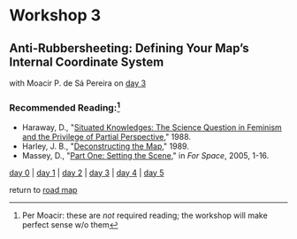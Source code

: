 # Workshop 3  
## Anti-Rubbersheeting: Defining Your Map’s Internal Coordinate System
with Moacir P. de Sá Pereira on [day 3](../day3.md)

### Recommended Reading:[^1]
- Haraway, D., "[Situated Knowledges: The Science Question in Feminism and the Privilege of Partial Perspective](assets/haraway.pdf)," 1988.  
- Harley, J. B., "[Deconstructing the Map](https://quod.lib.umich.edu/p/passages/4761530.0003.008/--deconstructing-the-map?rgn=main;view=fulltext)," 1989.  
- Massey, D., "[Part One: Setting the Scene](assets/massey.pdf)," in _For Space_, 2005, 1-16.  


[^1]: Per Moacir: these are _not_ required reading; the workshop will make perfect sense w/o them


[day 0](../day0.md) | [day 1](../day1.md) | [day 2](../day2.md) | [day 3](../day3.md) | [day 4](../day4.md) | [day 5](../day5.md)  

return to [road map](../road_map.md)
